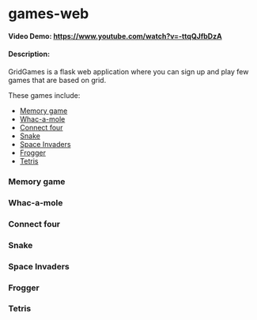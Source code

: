 # games-web
#### Video Demo:  <https://www.youtube.com/watch?v=-ttqQJfbDzA>
#### Description:
GridGames is a flask web application where you can sign up and play few games that are based on grid.

These games include:
* [Memory game](#memory-game)
* [Whac-a-mole](#whac-a-mole)
* [Connect four](#connect-four)
* [Snake](#snake)
* [Space Invaders](#space-invaders)
* [Frogger](#frogger)
* [Tetris](#tetris)

### Memory game

### Whac-a-mole

### Connect four

### Snake

### Space Invaders

### Frogger

### Tetris